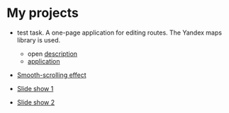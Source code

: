# My projects

- test task. A one-page application for editing routes. The Yandex maps library is used.
	- open [description](https://github.com/Vlad-Pischaeff/my-resume/blob/main/qt-js.pdf)
	- [application](https://vlad-pischaeff.github.io/ymaps-react-ee/)

- [Smooth-scrolling effect](https://vlad-pischaeff.github.io/smooth-scroll/)

- [Slide show 1](https://vlad-pischaeff.github.io/image-effect-1/)

- [Slide show 2](https://vlad-pischaeff.github.io/image-effect-2/)